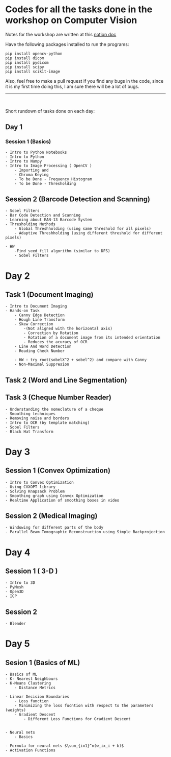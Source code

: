# Codes for all the tasks done in the workshop on Computer Vision

Notes for the workshop are written at this <a href = "https://mhardik003.notion.site/CVIT-Worksop-9a0bfe2f318140408556b119d6cf4ac4">notion doc</a>


Have the following packages installed to run the programs:
```
pip install opencv-python
pip install dicom
pip install pydicom
pip install scipy
pip install scikit-image
```

Also, feel free to make a pull request if you find any bugs in the code, since it is my first time doing this, I am sure there will be a lot of bugs.

---


<br>

Short rundown of tasks done on each day:

## Day 1

### Session 1 (Basics)

    - Intro to Python Notebooks
    - Intro to Python
    - Intro to Numpy
    - Intro to Image Processing ( OpenCV )
        - Importing and
        - Chroma Keying
        - To be Done - Frequency Histogram
        - To be Done - Thresholding

## Session 2 (Barcode Detection and Scanning)

    - Sobel Filters
    - Bar Code Detection and Scanning
    - Learning about EAN-13 Barcode System
    - Thresholding Methods
        - Global Threshholding (using same threshold for all pixels)
        - Adaptive Threshholding (using different threshold for different pixels)

    - HW
        -Find seed fill algorithm (similar to DFS)
        - Sobel Filters

# Day 2

## Task 1 (Document Imaging)

    - Intro to Document Imaging
    - Hands-on Task
        - Canny Edge Detection
        - Hough Line Transform
        - Skew Correction
            -(Not aligned with the horizontal axis)
            - Correction by Rotation
            - Rotation of a document image from its intended orientation
            - Reduces the acuracy of OCR
        - Line And Word Detection
        - Reading Check Number

        - HW : try root(sobelX^2 + sobel^2) and compare with Canny
        - Non-Maximal Suppresion

## Task 2 (Word and Line Segmentation)

## Task 3 (Cheque Number Reader)
    - Understanding the nomeclature of a cheque
    - Smoothing techniques
    - Removing noise and borders
    - Intro to OCR (by template matching)
    - Sobel Filters
    - Black Hat Transform


# Day 3

## Session 1 (Convex Optimization)

    - Intro to Convex Optimization
    - Using CVXOPT library
    - Solving Knapsack Problem
    - Smoothing graph using Convex Optimization
    - Realtime Application of smoothing boxes in video

## Session 2 (Medical Imaging)

    - Windowing for different parts of the body
    - Parallel Beam Tomographic Reconstruction using Simple Backprojection


# Day 4 

## Session 1 ( 3-D )
    - Intro to 3D
    - PyMesh
    - Open3D
    - ICP
     
## Session 2
    - Blender

# Day 5
## Sesion 1 (Basics of ML)
    - Basics of ML
    - K- Nearest Neighbours
    - K-Means Clustering
        - Distance Metrics

    - Linear Decision Boundaries
        - Loss function 
        - Minimizing the loss fucntion with respect to the parameters (weights)
        - Gradient Descent
            - Different Loss Functions for Gradient Descent


    - Neural nets
        - Basics
    
    - Formula for neural nets $\sum_{i=1}^n(w_ix_i + b)$
    - Activation Functions
    
    